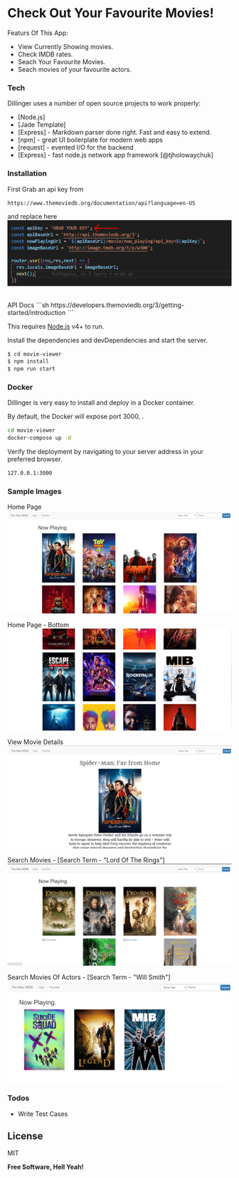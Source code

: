 # Check Out Your Favourite Movies!

Featurs Of This App:
  - View Currently Showing movies.
  - Check IMDB rates.
  - Seach Your Favourite Movies.
  - Seach movies of your favourite actors.

### Tech

Dillinger uses a number of open source projects to work properly:

* [Node.js]
* [Jade Template]
* [Express] - Markdown parser done right. Fast and easy to extend.
* [npm] - great UI boilerplate for modern web apps
* [request] - evented I/O for the backend
* [Express] - fast node.js network app framework [@tjholowaychuk]

### Installation

First Grab an api key from 

```sh
https://www.themoviedb.org/documentation/api?language=en-US
```
and replace here 
<br/>
<img src="https://github.com/lakith/movie-viewer/blob/master/public/images/Capture6.PNG?raw=true" alt ="home page" />

<br/>
API Docs
```sh
https://developers.themoviedb.org/3/getting-started/introduction
```

This requires [Node.js](https://nodejs.org/) v4+ to run.

Install the dependencies and devDependencies and start the server.

```sh
$ cd movie-viewer
$ npm install 
$ npm run start
```

### Docker
Dillinger is very easy to install and deploy in a Docker container.

By default, the Docker will expose port 3000, .

```sh
cd movie-viewer
docker-compose up -d
```

Verify the deployment by navigating to your server address in your preferred browser.

```sh
127.0.0.1:3000
```

### Sample Images 

Home Page
<img src="https://github.com/lakith/movie-viewer/blob/master/public/images/Capture.PNG?raw=true" alt ="home page" />
<br/>

Home Page - Bottom
<img src="https://github.com/lakith/movie-viewer/blob/master/public/images/Capture2.PNG?raw=true" alt ="home page" />
<br/>

View Movie Details
<img src="https://github.com/lakith/movie-viewer/blob/master/public/images/Capture3.PNG?raw=true" alt ="home page" />
<br/>

Search Movies - [Search Term - "Lord Of The Rings"]
<img src="https://github.com/lakith/movie-viewer/blob/master/public/images/Capture4.PNG?raw=true" alt ="home page" />
<br/>

Search Movies Of Actors - [Search Term - "Will Smith"]
<img src="https://github.com/lakith/movie-viewer/blob/master/public/images/Capture5.PNG?raw=true" alt ="home page" />
<br/>

### Todos

 - Write Test Cases

License
----

MIT

**Free Software, Hell Yeah!**
